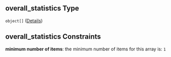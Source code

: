 ## overall\_statistics Type

`object[]` ([Details](manifest-definitions-media_statistics.md))

## overall\_statistics Constraints

**minimum number of items**: the minimum number of items for this array is: `1`
